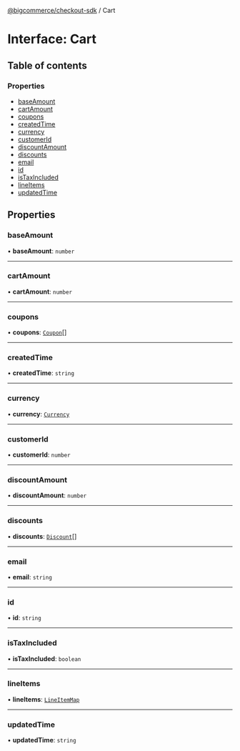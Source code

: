 [@bigcommerce/checkout-sdk](../README.md) / Cart

# Interface: Cart

## Table of contents

### Properties

- [baseAmount](Cart.md#baseamount)
- [cartAmount](Cart.md#cartamount)
- [coupons](Cart.md#coupons)
- [createdTime](Cart.md#createdtime)
- [currency](Cart.md#currency)
- [customerId](Cart.md#customerid)
- [discountAmount](Cart.md#discountamount)
- [discounts](Cart.md#discounts)
- [email](Cart.md#email)
- [id](Cart.md#id)
- [isTaxIncluded](Cart.md#istaxincluded)
- [lineItems](Cart.md#lineitems)
- [updatedTime](Cart.md#updatedtime)

## Properties

### baseAmount

• **baseAmount**: `number`

___

### cartAmount

• **cartAmount**: `number`

___

### coupons

• **coupons**: [`Coupon`](Coupon.md)[]

___

### createdTime

• **createdTime**: `string`

___

### currency

• **currency**: [`Currency`](Currency.md)

___

### customerId

• **customerId**: `number`

___

### discountAmount

• **discountAmount**: `number`

___

### discounts

• **discounts**: [`Discount`](Discount.md)[]

___

### email

• **email**: `string`

___

### id

• **id**: `string`

___

### isTaxIncluded

• **isTaxIncluded**: `boolean`

___

### lineItems

• **lineItems**: [`LineItemMap`](LineItemMap.md)

___

### updatedTime

• **updatedTime**: `string`
